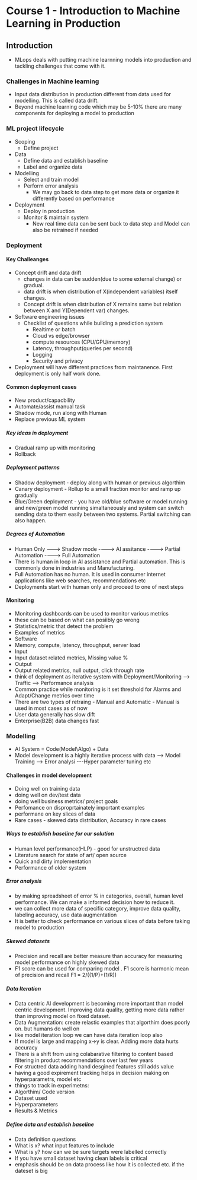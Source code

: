# Course 1 - Introduction to Machine Learning in Production

## Introduction

* MLops deals with putting machine learnning models into production and tackling challenges that come with it.

### Challenges in Machine learning
* Input data distribution in production different from data used for modelling. This is called data drift.
* Beyond machine learning code which may be 5-10% there are many components for deploying a model to production

### ML project lifecycle
* Scoping
  * Define project
* Data
  * Define data and establish baseline
  * Label and organize data
* Modelling 
  * Select and train model
  * Perform error analysis
    * We may go back to data step to get more data or organize it differently based on performance
* Deployment
  * Deploy in production
  * Monitor & maintain system
    * New real time data can be sent back to data step and Model can also be retrained if needed
 
### Deployment

#### Key Challeanges
* Concept drift and data drift
  * changes in data can be sudden(due to some external change) or gradual.
  * data drift is when distribution of X(independent variables) itself changes.
  * Concept drift is when distribution of X remains same but relation between X and Y(Dependent var) changes.
* Software engineering issues
  * Checklist of questions while building a prediction system
    * Realtime or batch
    * Cloud vs edge/browser
    * compute resources (CPU/GPU/memory)
    * Latency, throughput(queries per second)
    * Logging
    * Security and privacy
 * Deployment will have different practices from maintanence. First deployment is only half work done. 
 
#### Common deployment cases
* New product/capacbility
* Automate/assist manual task
 * Shadow mode, run along with Human
* Replace previous ML system

##### Key ideas in deployment
* Gradual ramp up with monitoring
* Rollback

##### Deployment patterns
* Shadow deployment - deploy along with human or previous algorthim
* Canary deployment - Rollup to a small fraction monitor and ramp up gradually
* Blue/Green deployment - you have old/blue software or model running and new/green model running simaltaneously and system can switch sending data to them easily between two systems. Partial switching can also happen.

##### Degrees of Automation
* Human Only ---> Shadow mode ----> AI assitance ----> Partial Automation ----> Full Automation
* There is human in loop in AI assistance and Partial automation. This is commonly done in industries and Manufacturing.
* Full Automation has no human. It is used in consumer internet applications like web searches, recommendations etc
* Deployments start with human only and proceed to one of next steps

#### Monitoring
* Monitoring dashboards can be used to monitor various metrics
 * these can be based on what can posiibly go wrong
 * Statistics/metric that detect the problem
* Examples of metrics
 * Software
  * Memory, compute, latency, throughput, server load
 * Input
  * Input dataset related metrics, Missing value %
 * Output
  * Output related metrics, null output, click through rate
* think of deployment as iterative system with Deployment/Monitoring --> Traffic --> Performance analysis
* Common practice while monitoring is it set threshold for Alarms and Adapt/Change metrics over time
* There are two types of retraing - Manual and Automatic - Manual is used in most cases as of now
* User data generally has slow dift
* Enterprise(B2B) data changes fast

### Modelling
* AI System = Code(Model\Algo) + Data
* Model development is a highly iterative process with data --> Model Training --> Error analysi ---Hyper parameter tuning etc

#### Challenges in model development
* Doing well on training data
* doing well on dev/test data
* doing well business metrics/ project goals
* Perfomance on disproprtainately important examples
* performane on key slices of data
* Rare cases - skewed data distribution, Accuracy in rare cases

##### Ways to establish baseline for our solution
* Human level performance(HLP) - good for unstructred data
* Literature search for state of art/ open source
* Quick and dirty implementation
* Performance of older system

##### Error analysis
* by making spreadsheet of error % in categories, overall, human level performance. We can make a informed decision how to reduce it.
* we can collect more data of specific category, improve data quality, labeling accuracy, use data augmentation
* It is better to check performance on various slices of data before taking model to production

##### Skewed datasets
* Precision and recall are better measure than accuracy for measuring model performance on highly skewed data
* F1 score can be used for comparing model . F1 score is harmonic mean of precision and recall F1 = 2/((1/P)+(1/R))

##### Data Iteration
* Data centric AI development is becoming more important than model centric development. Improving data quality, getting more data rather than improving model on fixed dataset.
* Data Augmentation: create relastic examples that algorthim does poorly on. but humans do well on
* like model iteration loop we can have data iteration loop also
* If model is large and mapping x->y is clear. Adding more data hurts accuracy
* There is a shift from using colabarative filtering to content based filtering in product recommendations over last few years
* For structred data adding hand desgined features still adds value
* having a good expirement tracking helps in decision making on hyperparametrs, model etc
* things to track in experimetns:
 * Algorthim/ Code version
 * Dataset used
 * Hyperparameters
 * Results & Metrics

##### Define data and establish baseline
* Data definition questions
 * What is x? what input features to include
 * What is y? how can we be sure targets were labelled correctly
 * If you have small dataset having clean labels is critical
 * emphasis should be on data process like how it is collected etc. if the dateset is big

